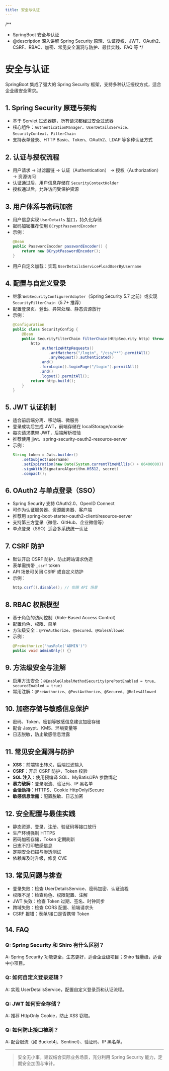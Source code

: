 ```yaml
---
title: 安全与认证
---
```


/**
 * SpringBoot 安全与认证
 * @description 深入讲解 Spring Security 原理、认证授权、JWT、OAuth2、CSRF、RBAC、加密、常见安全漏洞与防护、最佳实践、FAQ 等
 */

# 安全与认证

SpringBoot 集成了强大的 Spring Security 框架，支持多种认证授权方式，适合企业级安全需求。

## 1. Spring Security 原理与架构
- 基于 Servlet 过滤器链，所有请求都经过安全过滤器
- 核心组件：`AuthenticationManager`、`UserDetailsService`、`SecurityContext`、`FilterChain`
- 支持表单登录、HTTP Basic、Token、OAuth2、LDAP 等多种认证方式

## 2. 认证与授权流程
- 用户请求 -> 过滤器链 -> 认证（Authentication） -> 授权（Authorization） -> 资源访问
- 认证通过后，用户信息存储在 `SecurityContextHolder`
- 授权通过后，允许访问受保护资源

## 3. 用户体系与密码加密
- 用户信息实现 `UserDetails` 接口，持久化存储
- 密码加密推荐使用 `BCryptPasswordEncoder`
- 示例：
  ```java
  @Bean
  public PasswordEncoder passwordEncoder() {
      return new BCryptPasswordEncoder();
  }
  ```
- 用户自定义加载：实现 `UserDetailsService#loadUserByUsername`

## 4. 配置与自定义登录
- 继承 `WebSecurityConfigurerAdapter`（Spring Security 5.7 之前）或实现 `SecurityFilterChain`（5.7+ 推荐）
- 配置登录页、登出、异常处理、静态资源放行
- 示例：
  ```java
  @Configuration
  public class SecurityConfig {
      @Bean
      public SecurityFilterChain filterChain(HttpSecurity http) throws Exception {
          http
              .authorizeHttpRequests()
                  .antMatchers("/login", "/css/**").permitAll()
                  .anyRequest().authenticated()
              .and()
              .formLogin().loginPage("/login").permitAll()
              .and()
              .logout().permitAll();
          return http.build();
      }
  }
  ```

## 5. JWT 认证机制
- 适合前后端分离、移动端、微服务
- 登录成功后生成 JWT，前端存储在 localStorage/cookie
- 每次请求携带 JWT，后端解析校验
- 推荐使用 jjwt、spring-security-oauth2-resource-server
- 示例：
  ```java
  String token = Jwts.builder()
      .setSubject(username)
      .setExpiration(new Date(System.currentTimeMillis() + 86400000))
      .signWith(SignatureAlgorithm.HS512, secret)
      .compact();
  ```

## 6. OAuth2 与单点登录（SSO）
- Spring Security 支持 OAuth2.0、OpenID Connect
- 可作为认证服务器、资源服务器、客户端
- 推荐用 spring-boot-starter-oauth2-client/resource-server
- 支持第三方登录（微信、GitHub、企业微信等）
- 单点登录（SSO）适合多系统统一认证

## 7. CSRF 防护
- 默认开启 CSRF 防护，防止跨站请求伪造
- 表单需携带 `_csrf` token
- API 场景可关闭 CSRF 或自定义防护
- 示例：
  ```java
  http.csrf().disable(); // 仅限 API 场景
  ```

## 8. RBAC 权限模型
- 基于角色的访问控制（Role-Based Access Control）
- 配置角色、权限、菜单
- 方法级安全：`@PreAuthorize`、`@Secured`、`@RolesAllowed`
- 示例：
  ```java
  @PreAuthorize("hasRole('ADMIN')")
  public void adminOnly() {}
  ```

## 9. 方法级安全与注解
- 启用方法安全：`@EnableGlobalMethodSecurity(prePostEnabled = true, securedEnabled = true)`
- 常用注解：`@PreAuthorize`、`@PostAuthorize`、`@Secured`、`@RolesAllowed`

## 10. 加密存储与敏感信息保护
- 密码、Token、密钥等敏感信息建议加密存储
- 配合 Jasypt、KMS、环境变量等
- 日志脱敏，防止敏感信息泄露

## 11. 常见安全漏洞与防护
- **XSS**：前端输出转义，后端过滤输入
- **CSRF**：开启 CSRF 防护，Token 校验
- **SQL 注入**：使用预编译 SQL、MyBatis/JPA 参数绑定
- **暴力破解**：登录限流、验证码、IP 黑名单
- **会话劫持**：HTTPS、Cookie HttpOnly/Secure
- **敏感信息泄露**：配置脱敏、日志加密

## 12. 安全配置与最佳实践
- 静态资源、登录、注册、验证码等接口放行
- 生产环境强制 HTTPS
- 密码加密存储，Token 定期刷新
- 日志不打印敏感信息
- 定期安全扫描与渗透测试
- 依赖库及时升级，修复 CVE

## 13. 常见问题与排查
- 登录失败：检查 UserDetailsService、密码加密、认证流程
- 权限不足：检查角色、权限配置、注解
- JWT 失效：检查 Token 过期、签名、时钟同步
- 跨域失败：检查 CORS 配置、前端请求头
- CSRF 报错：表单/接口是否携带 Token

## 14. FAQ

### Q: Spring Security 和 Shiro 有什么区别？
A: Spring Security 功能更全，生态更好，适合企业级项目；Shiro 轻量级，适合中小项目。

### Q: 如何自定义登录逻辑？
A: 实现 UserDetailsService，配置自定义登录页和认证流程。

### Q: JWT 如何安全存储？
A: 推荐 HttpOnly Cookie，防止 XSS 窃取。

### Q: 如何防止接口被刷？
A: 配合限流（如 Bucket4j、Sentinel）、验证码、IP 黑名单。

---

> 安全无小事，建议结合实际业务场景，充分利用 Spring Security 能力，定期安全加固与审计。 
